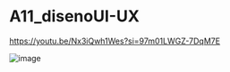 # A11_disenoUI-UX
https://youtu.be/Nx3iQwh1Wes?si=97m01LWGZ-7DqM7E


![image](https://github.com/HiramJJG/A11-DISENOUI-UX/assets/144726165/2970d347-e7ad-470f-a390-4628f6e66134)
